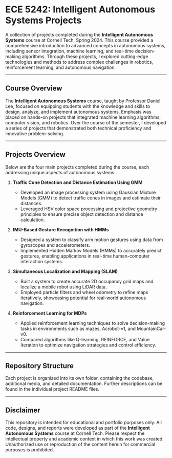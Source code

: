 # ECE 5242: Intelligent Autonomous Systems Projects  

A collection of projects completed during the **Intelligent Autonomous Systems** course at Cornell Tech, Spring 2024. This course provided a comprehensive introduction to advanced concepts in autonomous systems, including sensor integration, machine learning, and real-time decision-making algorithms. Through these projects, I explored cutting-edge technologies and methods to address complex challenges in robotics, reinforcement learning, and autonomous navigation.

---

## Course Overview  
The **Intelligent Autonomous Systems** course, taught by Professor Daniel Lee, focused on equipping students with the knowledge and skills to design, analyze, and implement autonomous systems. Emphasis was placed on hands-on projects that integrated machine learning algorithms, computer vision, and robotics. Over the course of the semester, I developed a series of projects that demonstrated both technical proficiency and innovative problem-solving.

---

## Projects Overview  
Below are the four main projects completed during the course, each addressing unique aspects of autonomous systems:

1. **Traffic Cone Detection and Distance Estimation Using GMM**  
   - Developed an image processing system using Gaussian Mixture Models (GMM) to detect traffic cones in images and estimate their distances.  
   - Leveraged HSV color space processing and projective geometry principles to ensure precise object detection and distance calculation.  

2. **IMU-Based Gesture Recognition with HMMs**  
   - Designed a system to classify arm motion gestures using data from gyroscopes and accelerometers.  
   - Implemented Hidden Markov Models (HMMs) to accurately predict gestures, enabling applications in real-time human-computer interaction systems.  

3. **Simultaneous Localization and Mapping (SLAM)**  
   - Built a system to create accurate 2D occupancy grid maps and localize a mobile robot using LiDAR data.  
   - Employed particle filters and wheel odometry to refine maps iteratively, showcasing potential for real-world autonomous navigation.  

4. **Reinforcement Learning for MDPs**  
   - Applied reinforcement learning techniques to solve decision-making tasks in environments such as mazes, Acrobot-v1, and MountainCar-v0.  
   - Compared algorithms like Q-learning, REINFORCE, and Value Iteration to optimize navigation strategies and control efficiency.  

---

## Repository Structure  
Each project is organized into its own folder, containing the codebase, additional media, and detailed documentation. Further descriptions can be found in the individual project README files.  

---

## Disclaimer  
This repository is intended for educational and portfolio purposes only. All code, designs, and reports were developed as part of the **Intelligent Autonomous Systems** course at Cornell Tech. Please respect the intellectual property and academic context in which this work was created. Unauthorized use or reproduction of the content herein for commercial purposes is prohibited.
